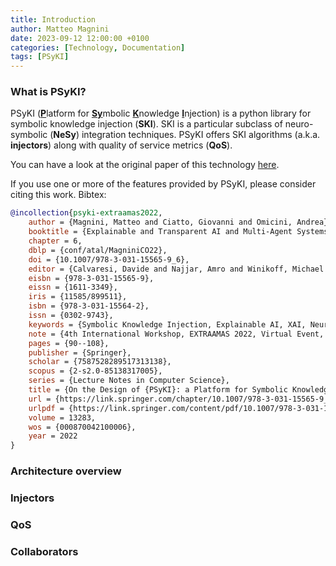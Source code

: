 ```yaml
---
title: Introduction
author: Matteo Magnini
date: 2023-09-12 12:00:00 +0100
categories: [Technology, Documentation]
tags: [PSyKI]
---
```


### What is PSyKI?

PSyKI (<u>**P**</u>latform for <u>**Sy**</u>mbolic <u>**K**</u>nowledge <u>**I**</u>njection) is a python library for symbolic knowledge injection (**SKI**).
SKI is a particular subclass of neuro-symbolic (**NeSy**) integration techniques.
PSyKI offers SKI algorithms (a.k.a. **injectors**) along with quality of service metrics (**QoS**).

You can have a look at the original paper of this technology [here](https://link.springer.com/chapter/10.1007/978-3-031-15565-9_6).

If you use one or more of the features provided by PSyKI, please consider citing this work.
Bibtex: 
```bibtex
@incollection{psyki-extraamas2022,
    author = {Magnini, Matteo and Ciatto, Giovanni and Omicini, Andrea},
    booktitle = {Explainable and Transparent AI and Multi-Agent Systems},
    chapter = 6,
    dblp = {conf/atal/MagniniCO22},
    doi = {10.1007/978-3-031-15565-9_6},
    editor = {Calvaresi, Davide and Najjar, Amro and Winikoff, Michael and Främling, Kary},
    eisbn = {978-3-031-15565-9},
    eissn = {1611-3349},
    iris = {11585/899511},
    isbn = {978-3-031-15564-2},
    issn = {0302-9743},
    keywords = {Symbolic Knowledge Injection, Explainable AI, XAI, Neural Networks, PSyKI},
    note = {4th International Workshop, EXTRAAMAS 2022, Virtual Event, May 9--10, 2022, Revised Selected Papers},
    pages = {90--108},
    publisher = {Springer},
    scholar = {7587528289517313138},
    scopus = {2-s2.0-85138317005},
    series = {Lecture Notes in Computer Science},
    title = {On the Design of {PSyKI}: a Platform for Symbolic Knowledge Injection into Sub-Symbolic Predictors},
    url = {https://link.springer.com/chapter/10.1007/978-3-031-15565-9_6},
    urlpdf = {https://link.springer.com/content/pdf/10.1007/978-3-031-15565-9_6.pdf},
    volume = 13283,
    wos = {000870042100006},
    year = 2022
}
```

### Architecture overview


### Injectors


### QoS


### Collaborators


###
